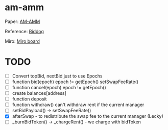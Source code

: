 # am-amm
Paper: [AM-AMM](https://arxiv.org/abs/2403.03367)

Reference:
[Biddog](https://github.com/Bunniapp/biddog/tree/main)

Miro: [Miro board](https://miro.com/app/board/uXjVKDNc1nI=/)

# TODO

- [ ] Convert topBid, nextBid just to use Epochs
- [ ] function bid(epoch) epoch != getEpoch() setSwapFeeRate()
- [ ] function cancel(epoch) epoch != getEpoch()
- [ ] create balances[address]
- [ ] function deposit
- [ ] function withdraw() can't withdraw rent if the current manager
- [ ] setBidPayload() -> setSwapFeeRate()
- [x] afterSwap - to redistribute the swap fee to the current manager (Lecky)
- [ ] _burnBidToken() -> _chargeRent() - we charge with bidToken
